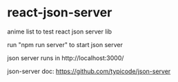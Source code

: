 # react-json-server
anime list to test react json server lib

run "npm run server" to start json server

json server runs in http://localhost:3000/

json-server doc: https://github.com/typicode/json-server

